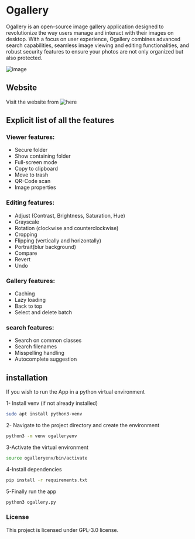 # Ogallery

Ogallery is an open-source image gallery application designed to revolutionize the way users manage and interact with their images on desktop. With a focus on user experience, Ogallery combines advanced search capabilities, seamless image viewing and editing functionalities, and robust security features to ensure your photos are not only organized but also protected. 

![image](https://github.com/user-attachments/assets/50b261f9-c025-4c53-80aa-e6197499c0ef)

## Website
Visit the website from ![here](https://ogalleryapp.github.io)

## Explicit list of all the features

### Viewer features:
 - Secure folder
 - Show containing folder
 - Full-screen mode
 - Copy to clipboard
 - Move to trash
 - QR-Code scan
 - Image properties
   
### Editing features:
 - Adjust (Contrast, Brightness, Saturation, Hue)
 - Grayscale 
 - Rotation (clockwise and counterclockwise)
 - Cropping
 - Flipping (vertically and horizontally)
 - Portrait(blur background)
 - Compare
 - Revert
 - Undo
 

### Gallery features:
 - Caching
 - Lazy loading
 - Back to top
 - Select and delete batch
### search features:
 - Search on common classes
 - Search filenames
 - Misspelling handling
 - Autocomplete suggestion 



## installation
If you wish to run the App in a python virtual environment

1- Install venv (if not already installed)

```bash
sudo apt install python3-venv
```
2- Navigate to the project directory and create the environment

```bash
python3 -m venv ogalleryenv
```
3-Activate the virtual environment

```bash
source ogalleryenv/bin/activate
```
4-Install dependencies

```bash
pip install -r requirements.txt
```
5-Finally run the app
```bash
python3 ogallery.py
```



### License

This project is licensed under GPL-3.0 license.